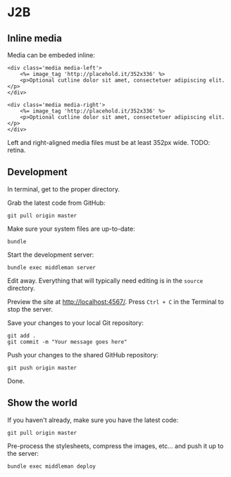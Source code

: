 # J2B


## Inline media

Media can be embeded inline:

	<div class='media media-left'>
		<%= image_tag 'http://placehold.it/352x336' %>
		<p>Optional cutline dolor sit amet, consectetuer adipiscing elit.</p>
	</div>

	<div class='media media-right'>
		<%= image_tag 'http://placehold.it/352x336' %>
		<p>Optional cutline dolor sit amet, consectetuer adipiscing elit.</p>
	</div>

Left and right-aligned media files must be at least 352px wide.  TODO: retina.

## Development

In terminal, get to the proper directory.

Grab the latest code from GitHub:

    git pull origin master

Make sure your system files are up-to-date:

    bundle

Start the development server:

    bundle exec middleman server

Edit away. Everything that will typically need editing is in the `source` directory.

Preview the site at [http://localhost:4567/](http://localhost:4567/). Press `Ctrl + C` in the Terminal to stop the server.

Save your changes to your local Git repository:

    git add .
    git commit -m "Your message goes here"

Push your changes to the shared GitHub repository:

    git push origin master

Done.

## Show the world

If you haven't already, make sure you have the latest code:

    git pull origin master

Pre-process the stylesheets, compress the images, etc... and push it up to the server:

    bundle exec middleman deploy
